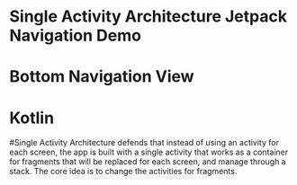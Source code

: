 # Single Activity Architecture Jetpack Navigation Demo
# Bottom Navigation View
# Kotlin
#Single Activity Architecture defends that instead of using an activity for each screen, the app is built with a single activity that works as a container for fragments that will be replaced for each screen, and manage through a stack. The core idea is to change the activities for fragments.
